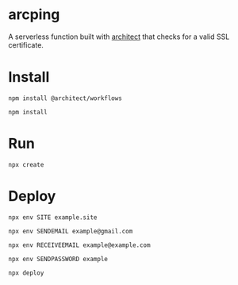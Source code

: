 # arcping

A serverless function built with [architect](arc.codes) that checks for a valid SSL certificate.

# Install

`npm install @architect/workflows`

`npm install`

# Run

`npx create`

# Deploy

`npx env SITE example.site`

`npx env SENDEMAIL example@gmail.com`

`npx env RECEIVEEMAIL example@example.com`

`npx env SENDPASSWORD example`

`npx deploy`